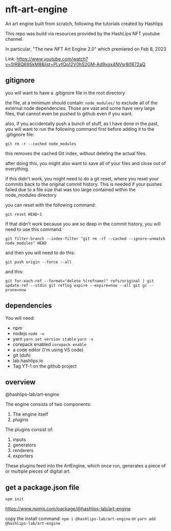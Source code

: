 # nft-art-engine
An art engine built from scratch, following the tutorials created by Hashlips

This repo was build via resources provided by the HashLips NFT youtube channel.

In particular, "The new NFT Art Engine 2.0" which premiered on Feb 8, 2023

Link: https://www.youtube.com/watch?v=0IRBQ69SkM8&list=PLvfQp12V0hS2GM-Ad9xqx4NVsr80872aQ

## gitignore

you will want to have a .gitignore file in the root directory

the file, at a minimum should contain: `node_modules/` to exclude all of the external node dependencies. Those are vast and some have very large files, that cannot even be pushed to github even if you want.

also, if you accidentally push a bunch of stuff, as I have done in the past, you will want to run the following command first before adding it to the .gitignore file:

`git rm -r --cached node_modules`

this removes the cached Git index, without deleting the actual files.

after doing this, you might also want to save all of your files and close out of everything.

if this didn't work, you might need to do a git reset, where you reset your commits back to the original commit history. This is needed if your pushes failed due to a file size that was too large contained within the node_modules directory

you can reset with the following command:

`git reset HEAD~1`

if that didn't work because you are so deep in the commit history, you will need to use this command:

`git filter-branch --index-filter "git rm -rf --cached --ignore-unmatch node_modules" HEAD`

and then you will need to do this:

`git push origin --force --all`

and this:

`git for-each-ref --format="delete %(refname)" refs/original | git update-ref --stdin
git reflog expire --expire=now --all
git gc --prune=now`


## dependencies

You will need:
- npm
- nodejs `node -v`
- yarn `yarn set version stable` `yarn -v`
- corepack enabled `corepack enable`
- a code editor (I'm using VS code)
- git (duh)
- lab.hashlips.io
- Tag YT-1 on the github project

## overview

@hashlips-lab/art-engine

The engine consists of two components:

1. The engine itself
2. plugins

The plugins consist of:

1. inputs
2. generators
3. renderers
4. exporters

These plugins feed into the ArtEngine, which once run, generates a piece of or multiple pieces of digital art.

## get a package.json file

`npm init`

https://www.npmjs.com/package/@hashlips-lab/art-engine

copy the install command:
`npm i @hashlips-lab/art-engine`
or
`yarn add @hashlips-lab/art-engine`


